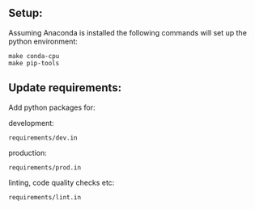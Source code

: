 ## Setup:
Assuming Anaconda is installed 
the following commands will set up the python environment:

    make conda-cpu
    make pip-tools

## Update requirements:
    
Add python packages for:

development:

    requirements/dev.in

production:
    
    requirements/prod.in 

linting, code quality checks etc:

    requirements/lint.in

